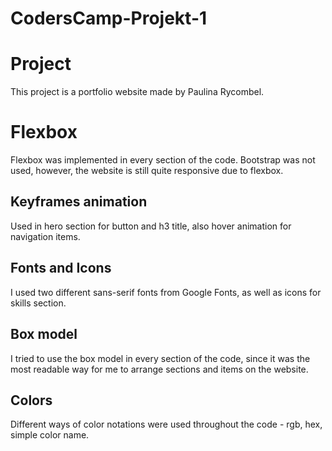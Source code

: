 # CodersCamp-Projekt-1
# Project

This project is a portfolio website made by Paulina Rycombel.

# Flexbox
Flexbox was implemented in every section of the code. Bootstrap was not used, however, the website is still quite responsive due to flexbox.


## Keyframes animation

Used in hero section for button and h3 title, also hover animation for navigation items.

## Fonts and Icons

I used two different sans-serif fonts from Google Fonts, as well as icons for skills section.

## Box model
I tried to use the box model in every section of the code, since it was the most readable way for me to arrange sections and items on the website.

## Colors
Different ways of color notations were used throughout the code - rgb, hex, simple color name.
